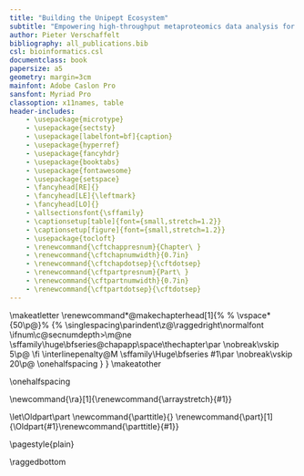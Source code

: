 ```yaml
---
title: "Building the Unipept Ecosystem"
subtitle: "Empowering high-throughput metaproteomics data analysis for characterizing complex microbial communities"
author: Pieter Verschaffelt
bibliography: all_publications.bib
csl: bioinformatics.csl
documentclass: book
papersize: a5
geometry: margin=3cm
mainfont: Adobe Caslon Pro
sansfont: Myriad Pro
classoption: x11names, table
header-includes:
    - \usepackage{microtype}
    - \usepackage{sectsty}
    - \usepackage[labelfont=bf]{caption}
    - \usepackage{hyperref}
    - \usepackage{fancyhdr}
    - \usepackage{booktabs}
    - \usepackage{fontawesome}
    - \usepackage{setspace}
    - \fancyhead[RE]{}
    - \fancyhead[LE]{\leftmark}
    - \fancyhead[LO]{}
    - \allsectionsfont{\sffamily}
    - \captionsetup[table]{font={small,stretch=1.2}}
    - \captionsetup[figure]{font={small,stretch=1.2}}
    - \usepackage{tocloft}
    - \renewcommand{\cftchappresnum}{Chapter\ } 
    - \renewcommand{\cftchapnumwidth}{0.7in}
    - \renewcommand{\cftchapdotsep}{\cftdotsep}
    - \renewcommand{\cftpartpresnum}{Part\ }
    - \renewcommand{\cftpartnumwidth}{0.7in}
    - \renewcommand{\cftpartdotsep}{\cftdotsep}
---
```


\makeatletter
\renewcommand*\@makechapterhead[1]{%
%       \vspace*{50\p@}%
{%
\singlespacing\parindent\z@\raggedright\normalfont
           \ifnum\c@secnumdepth>\m@ne
               \sffamily\huge\bfseries\@chapapp\space\thechapter\par
               \nobreak\vskip 5\p@
           \fi
           \interlinepenalty\@M
\sffamily\Huge\bfseries
#1\par
\nobreak\vskip 20\p@
\onehalfspacing
}
}
\makeatother

\onehalfspacing

\newcommand{\ra}[1]{\renewcommand{\arraystretch}{#1}}

[//]: # (https://tex.stackexchange.com/a/13395/91462)
\let\Oldpart\part
\newcommand{\parttitle}{}
\renewcommand{\part}[1]{\Oldpart{#1}\renewcommand{\parttitle}{#1}}

\pagestyle{plain}

\raggedbottom

